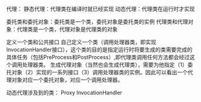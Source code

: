 代理：
静态代理：代理类在编译时就已经实现
动态代理：代理类在运行时才实现


委托类和委托对象：委托类是一个类，委托对象是委托类的实例
代理类和代理对象：代理类是一个类，代理对象是代理类的对象

定义一个类和公共接口
自己定义一个类（调用处理器类，即实现InvocationHandler接口），这个类的目的是指定运行时将要生成的类需要完成的具体任务（包括PreProcess和PostProcess）,即代理类调用任何方法都会经过这个调用处理器类。
生成代理对象（当然也会生成代理类），需要为他指定（1）委托对象（2）实现的一系列接口（3）调用处理器类的实例。因此可以看出一个代理对象对应一个委托对象，对应一个调用处理器。

动态代理涉及到的类：
Proxy
InvocationHandler
